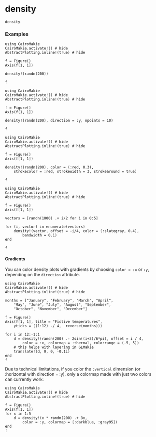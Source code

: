 # density

```@docs
density
```

### Examples

```@example
using CairoMakie
CairoMakie.activate!() # hide
AbstractPlotting.inline!(true) # hide

f = Figure()
Axis(f[1, 1])

density!(randn(200))

f
```


```@example
using CairoMakie
CairoMakie.activate!() # hide
AbstractPlotting.inline!(true) # hide

f = Figure()
Axis(f[1, 1])

density!(randn(200), direction = :y, npoints = 10)

f
```


```@example
using CairoMakie
CairoMakie.activate!() # hide
AbstractPlotting.inline!(true) # hide

f = Figure()
Axis(f[1, 1])

density!(randn(200), color = (:red, 0.3),
    strokecolor = :red, strokewidth = 3, strokearound = true)

f
```


```@example
using CairoMakie
CairoMakie.activate!() # hide
AbstractPlotting.inline!(true) # hide

f = Figure()
Axis(f[1, 1])

vectors = [randn(1000) .+ i/2 for i in 0:5]

for (i, vector) in enumerate(vectors)
    density!(vector, offset = -i/4, color = (:slategray, 0.4),
        bandwidth = 0.1)
end

f
```

#### Gradients

You can color density plots with gradients by choosing `color = :x` or `:y`, depending on the `direction` attribute.

```@example
using CairoMakie
CairoMakie.activate!() # hide
AbstractPlotting.inline!(true) # hide

months = ["January", "February", "March", "April",
    "May", "June", "July", "August", "September",
    "October", "November", "December"]

f = Figure()
Axis(f[1, 1], title = "Fictive temperatures",
    yticks = ((1:12) ./ 4,  reverse(months)))

for i in 12:-1:1
    d = density!(randn(200) .- 2sin((i+3)/6*pi), offset = i / 4,
        color = :x, colormap = :thermal, colorrange = (-5, 5))
    # this helps with layering in GLMakie
    translate!(d, 0, 0, -0.1i)
end
f
```

Due to technical limitations, if you color the `:vertical` dimension (or :horizontal with direction = :y), only a colormap made with just two colors can currently work:

```@example
using CairoMakie
CairoMakie.activate!() # hide
AbstractPlotting.inline!(true) # hide

f = Figure()
Axis(f[1, 1])
for x in 1:5
    d = density!(x * randn(200) .+ 3x,
        color = :y, colormap = [:darkblue, :gray95])
end
f
```
